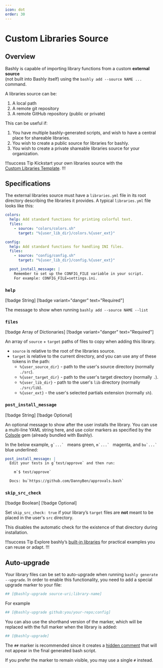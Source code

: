 ```yaml
---
icon: dot
order: 30
---
```


# Custom Libraries Source

## Overview

Bashly is capable of importing library functions from a custom **external source**  
(not built into Bashly itself) using the `bashly add --source NAME ...` command.

A libraries source can be:

1. A local path
2. A remote git repository
3. A remote GitHub repository (public or private)

This can be useful if:

1. You have multiple bashly-generated scripts, and wish to have a central place
   for shareable libraries.
2. You wish to create a public source for libraries for bashly.
3. You wish to create a private shareable libraries source for your organization.

!!!success Tip
Kickstart your own libraries source with the  
[Custom Libraries Template](https://github.com/bashly-framework/custom-libs-template).
!!!

## Specifications

The external libraries source must have a `libraries.yml` file in its root
directory describing the libraries it provides. A typical `libraries.yml` file
looks like this:

```yaml
colors:
  help: Add standard functions for printing colorful text.
  files:
    - source: "colors/colors.sh"
      target: "%{user_lib_dir}/colors.%{user_ext}"

config:
  help: Add standard functions for handling INI files.
  files:
    - source: "config/config.sh"
      target: "%{user_lib_dir}/config.%{user_ext}"

  post_install_message: |
    Remember to set up the CONFIG_FILE variable in your script.
    For example: CONFIG_FILE=settings.ini.
```

### `help`

[!badge String]
[!badge variant="danger" text="Required"]

The message to show when running `bashly add --source NAME --list`

### `files`

[!badge Array of Dictionaries]
[!badge variant="danger" text="Required"]

An array of `source` + `target` paths of files to copy when adding this library.

- `source` is relative to the root of the libraries source.
- `target` is relative to the current directory, and you can use any of these
  tokens in the path:
  - `%{user_source_dir}` - path to the user's source directory (normally `./src`).
  - `%{user_target_dir}` - path to the user's target directory (normally `.`).
  - `%{user_lib_dir}` - path to the user's `lib` directory (normally `./src/lib`).
  - `%{user_ext}` - the user's selected partials extension (normally `sh`).

### `post_install_message`

[!badge String]
[!badge Optional]

An optional message to show after the user installs the library. You can use a 
multi-line YAML string here, and use color markers as specified by the
[Colsole](https://github.com/dannyben/colsole#colors) gem (already bundled with Bashly). 

In the below example, ``g`...` `` means green, ``m`...` `` magenta, and 
``bu`...` `` blue underlined:

```yaml
post_install_message: |
  Edit your tests in g`test/approve` and then run:

    m`$ test/approve`

  Docs: bu`https://github.com/DannyBen/approvals.bash`
```

### `skip_src_check`

[!badge Boolean]
[!badge Optional]

Set `skip_src_check: true` if your library’s `target` files are **not** meant to
be placed in the user's `src` directory.  

This disables the automatic check for the existence of that directory during
installation.


!!!success Tip
Explore bashly’s [built-in libraries](https://github.com/bashly-framework/bashly/tree/master/lib/bashly/libraries) 
for practical examples you can reuse or adapt.
!!!


## Auto-upgrade

Your library files can be set to auto-upgrade when running
`bashly generate --upgrade`. In order to enable this functionality, you need to 
add a special upgrade marker to your file:

```bash
## [@bashly-upgrade source-uri;library-name]
```

For example

```bash
## [@bashly-upgrade github:you/your-repo;config]
```

You can also use the shorthand version of the marker, which will be replaced
with the full marker when the library is added:

```bash
## [@bashly-upgrade]
```

The `##` marker is recommended since it creates a 
[hidden comment](/usage/writing-your-scripts/#hidden-comments) that will not
appear in the final generated bash script.  

If you prefer the marker to remain visible, you may use a single `#` instead.
